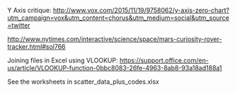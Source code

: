 

Y Axis critique: http://www.vox.com/2015/11/19/9758062/y-axis-zero-chart?utm_campaign=vox&utm_content=chorus&utm_medium=social&utm_source=twitter

http://www.nytimes.com/interactive/science/space/mars-curiosity-rover-tracker.html#sol766

Joining files in Excel using VLOOKUP:
https://support.office.com/en-us/article/VLOOKUP-function-0bbc8083-26fe-4963-8ab8-93a18ad188a1

See the worksheets in scatter_data_plus_codes.xlsx


